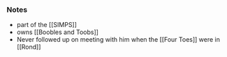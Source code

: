 ### Notes
- part of the [[SIMPS]]
- owns [[Boobles and Toobs]]
- Never followed up on meeting with him when the [[Four Toes]] were in [[Rond]]
